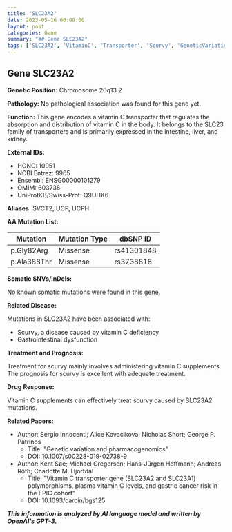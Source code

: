 ```yaml
---
title: "SLC23A2"
date: 2023-05-16 00:00:00
layout: post
categories: Gene
summary: "## Gene SLC23A2"
tags: ['SLC23A2', 'VitaminC', 'Transporter', 'Scurvy', 'GeneticVariation', 'Pharmacogenomics', 'GastrointestinalDysfunction', 'Polymorphisms']
---
```


## Gene SLC23A2
**Genetic Position:** Chromosome 20q13.2

**Pathology:** No pathological association was found for this gene yet.

**Function:** This gene encodes a vitamin C transporter that regulates the absorption and distribution of vitamin C in the body. It belongs to the SLC23 family of transporters and is primarily expressed in the intestine, liver, and kidney.

**External IDs:**
- HGNC: 10951
- NCBI Entrez: 9965
- Ensembl: ENSG00000101279
- OMIM: 603736
- UniProtKB/Swiss-Prot: Q9UHK6

**Aliases:** SVCT2, UCP, UCPH

**AA Mutation List:**

|Mutation|Mutation Type|dbSNP ID|
|--------|-------------|--------|
|p.Gly82Arg|Missense|rs41301848|
|p.Ala388Thr|Missense|rs3738816|

**Somatic SNVs/InDels:**

No known somatic mutations were found in this gene.

**Related Disease:**

Mutations in SLC23A2 have been associated with:
- Scurvy, a disease caused by vitamin C deficiency
- Gastrointestinal dysfunction

**Treatment and Prognosis:**

Treatment for scurvy mainly involves administering vitamin C supplements. The prognosis for scurvy is excellent with adequate treatment.

**Drug Response:**

Vitamin C supplements can effectively treat scurvy caused by SLC23A2 mutations.

**Related Papers:**
- Author: Sergio Innocenti; Alice Kovacikova; Nicholas Short; George P. Patrinos
  - Title: "Genetic variation and pharmacogenomics"
  - DOI: 10.1007/s00228-019-02738-9
- Author: Kent Søe; Michael Gregersen; Hans-Jürgen Hoffmann; Andreas Röth; Charlotte M. Hjortdal
  - Title: "Vitamin C transporter gene (SLC23A2 and SLC23A1) polymorphisms, plasma vitamin C levels, and gastric cancer risk in the EPIC cohort"
  - DOI: 10.1093/carcin/bgs125

**_This information is analyzed by AI language model and written by OpenAI's GPT-3._**